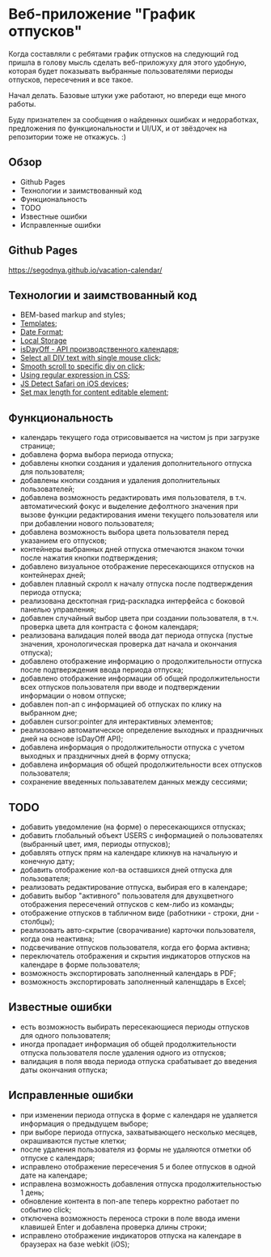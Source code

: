 # Веб-приложение "График отпусков"

Когда составляли с ребятами график отпусков на следующий год пришла в голову мысль сделать веб-приложуху для этого удобную, которая будет показывать выбранные пользователями периоды отпусков, пересечения и все такое.

Начал делать. Базовые штуки уже работают, но впереди еще много работы.

Буду признателен за сообщения о найденных ошибках и недоработках, предложения по функциональности и UI/UX, и от звёздочек на репозитории тоже не откажусь. :)

## Обзор

- Github Pages
- Технологии и заимствованный код
- Функциональность
- TODO
- Известные ошибки
- Исправленные ошибки

## **Github Pages**

https://segodnya.github.io/vacation-calendar/

## **Технологии и заимствованный код**

- BEM-based markup and styles;
- [Templates](https://developer.mozilla.org/en-US/docs/Web/HTML/Element/template);
- [Date Format](https://developer.mozilla.org/en-US/docs/Web/JavaScript/Reference/Global_Objects/Date);
- [Local Storage](https://learn.javascript.ru/localstorage)
- [isDayOff - API производственного календаря](https://www.isdayoff.ru/);
- [Select all DIV text with single mouse click](https://stackoverflow.com/a/72024553/16375377);
- [Smooth scroll to specific div on click](https://stackoverflow.com/a/68811921/16375377);
- [Using regular expression in CSS](https://stackoverflow.com/a/8903451/16375377);
- [JS Detect Safari on iOS devices](https://gist.github.com/carloscabo/0ec69aaa42216c7f12efd861e110cb8b);
- [Set max length for content editable element](https://stackoverflow.com/a/73522979/16375377);

## **Функциональность**

- календарь текущего года отрисовывается на чистом js при загрузке странице;
- добавлена форма выбора периода отпуска;
- добавлены кнопки создания и удаления дополнительного отпуска для пользователя;
- добавлены кнопки создания и удаления дополнительных пользователей;
- добавлена возможность редактировать имя пользователя, в т.ч. автоматический фокус и выделение дефолтного значения при вызове функции редактирования имени текущего пользователя или при добавлении нового пользователя;
- добавлена возможность выбора цвета пользователя перед указанием его отпусков;
- контейнеры выбранных дней отпуска отмечаются знаком точки после нажатия кнопки подтверждения;
- добавлено визуальное отображение пересекающихся отпусков на контейнерах дней;
- добавлен плавный скролл к началу отпуска после подтверждения периода отпуска;
- реализована десктопная грид-раскладка интерфейса с боковой панелью управления;
- добавлен случайный выбор цвета при создании пользователя, в т.ч. проверка цвета для контраста с фоном календаря;
- реализована валидация полей ввода дат периода отпуска (пустые значения, хронологическая проверка дат начала и окончания отпуска);
- добавлено отображение информацию о продолжительности отпуска после подтверждения ввода периода отпуска;
- добавлено отображение информации об общей продолжительности всех отпусков пользователя при вводе и подтверждении информации о новом отпуске;
- добавлен поп-ап с информацией об отпусках по клику на выбранном дне;
- добавлен cursor:pointer для интерактивных элементов;
- реализовано автоматическое определение выходных и праздничных дней на основе isDayOff API);
- добавлена информация о продолжительности отпуска с учетом выходных и праздничных дней в форму отпуска;
- добавлена информация об общей продолжительности всех отпусков пользователя;
- сохранение введенных пользавателем данных между сессиями;

## **TODO**

- добавить уведомление (на форме) о пересекающихся отпусках;
- добавить глобальный объект USERS с информацией о пользователях (выбранный цвет, имя, периоды отпусков);
- добавлять отпуск прям на календаре кликнув на начальную и конечную дату;
- добавить отображение кол-ва оставшихся дней отпуска для пользователя;
- реализовать редактирование отпуска, выбирая его в календаре;
- добавить выбор "активного" пользователя для двухцветного отображения пересечений отпусков с кем-либо из команды;
- отображение отпусков в табличном виде (работники - строки, дни - столбцы);
- реализовать авто-скрытие (сворачивание) карточки пользователя, когда она неактивна;
- подсвечивание отпусков пользователя, когда его форма активна;
- переключатель отображения и скрытия индикаторов отпусков на календаре в форме пользователя;
- возможность экспортировать заполненный календарь в PDF;
- возможность экспортировать заполненный каленщдарь в Excel;

## **Известные ошибки**

- есть возможность выбирать пересекающиеся периоды отпусков для одного пользователя;
- иногда пропадает информация об общей продолжительности отпуска пользователя после удаления одного из отпусков;
- валидация в поля ввода периода отпуска срабатывает до введения даты окончания отпуска;

## **Исправленные ошибки**

- при изменении периода отпуска в форме с календаря не удаляется информация о предыдущем выборе;
- при выборе периода отпуска, захватывающего несколько месяцев, окрашиваются пустые клетки;
- после удаления пользователя из формы не удаляются отметки об отпуске с календаря;
- исправлено отображение пересечения 5 и более отпусков в одной дате на календаре;
- исправлена возможность добавления отпуска продолжительностью 1 день;
- обновление контента в поп-апе теперь корректно работает по событию click;
- отключена возможность переноса строки в поле ввода имени клавишей Enter и добавлена проверка длины строки;
- исправлено отображение индикаторов отпуска на календаре в браузерах на базе webkit (iOS);

